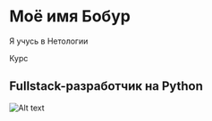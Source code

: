 # Моё имя Бобур

Я учусь в Нетологии

Курс 

## Fullstack-разработчик на Python

![Alt text](image.png)
